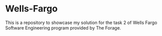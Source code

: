 # Wells-Fargo
This is a repository to showcase my solution for the task 2 of Wells Fargo Software Engineering program provided by The Forage.
